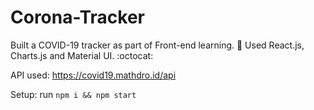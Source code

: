 # Corona-Tracker

Built a COVID-19 tracker as part of Front-end learning. :rocket: Used React.js, Charts.js and Material UI. :octocat:

API used: https://covid19.mathdro.id/api

Setup: run `npm i && npm start`
